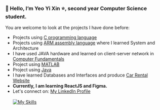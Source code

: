 ### 👋 Hello, I’m Yeo Yi Xin :star:, second year Computer Science student. 
You are welcome to look at the projects I have done before:
- Projects using [C programming language](https://github.com/YeoYiXin/C-Programming) 
- Projects using [ARM assembly language](https://github.com/YeoYiXin/ARM-assembly) where I learned System and Architecture 
- I have used JAVA hardware and learned on client-server network in [Computer Fundamentals](https://github.com/YeoYiXin/Computer-Fundamentals) 
- Project using [MATLAB](https://github.com/YeoYiXin/MATLAB)
- Project using [Java](https://github.com/YeoYiXin/Java)
- I have learned Databases and Interfaces and produce [Car Rental Website](https://github.com/YeoYiXin/Car-Rental-Website) 
- <b>Currently, I am learning ReactJS and Figma.</b>
- Let's connect on: [My LinkedIn Profile](https://www.linkedin.com/in/yi-xin-yeo-43b98921a/)
  <!--- - Take a look at my Image Processing Website :heart_eyes:---><br/><br/>
  [![My Skills](https://skillicons.dev/icons?i=js,html,css,php,flask,python,c,java)](https://skillicons.dev)
<!---
YeoYiXin/YeoYiXin is a ✨ special ✨ repository because its `README.md` (this file) appears on your GitHub profile.
You can click the Preview link to take a look at your changes.
--->
